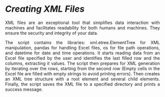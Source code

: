 # $Creating$ $XML$ $Files$

<p align="justify">
XML files are an exceptional tool that simplifies data interaction with machines and facilitates readability for both humans and machines. They ensure the security and integrity of your data.
</p>

<p align = "justify">
The script contains the libraries: xml.etree.ElementTree for XML manipulation, pandas for handling Excel files, os for file path operations, and datetime for date and time operations.  
It starts reading data from an Excel file specified by the user and identifies the last filled row and the columns, extracting it values.  
The script then prepares for XML generation by iterating over the rows, starting from the second row (Empty cells in the Excel file are filled with empty strings to avoid printing errors).  
Then creates an XML tree structure with a root element and several child elements.  
Finally, the script saves the XML file to a specified directory and prints a success message.
</p>
